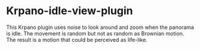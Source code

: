 Krpano-idle-view-plugin
=======================

This Krpano plugin uses noise to look around and zoom when the panorama is idle. The movement is random but not as random as Brownian motion. The result is a motion that could be perceived as life-like.
